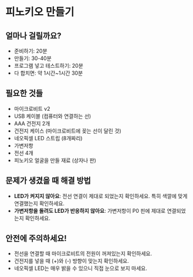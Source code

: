 # 피노키오 만들기

## 얼마나 걸릴까요?
- 준비하기: 20분
- 만들기: 30-40분
- 프로그램 넣고 테스트하기: 20분
- 다 합치면: 약 1시간~1시간 30분

## 필요한 것들
- 마이크로비트 v2  
- USB 케이블 (컴퓨터와 연결하는 선)
- AAA 건전지 2개 
- 건전지 케이스 (마이크로비트에 꽂는 선이 달린 것)
- 네오픽셀 LED 스트립 (8개짜리)
- 가변저항 
- 전선 4개
- 피노키오 얼굴을 만들 재료 (상자나 판)

## 문제가 생겼을 때 해결 방법
- **LED가 켜지지 않아요**: 전선 연결이 제대로 되었는지 확인하세요. 특히 색깔에 맞게 연결했는지 확인하세요.
- **가변저항을 돌려도 LED가 반응하지 않아요**: 가변저항이 P0 핀에 제대로 연결되었는지 확인하세요. 

## 안전에 주의하세요!
- 전선을 연결할 때 마이크로비트의 전원이 꺼져있는지 확인하세요.
- 건전지를 넣을 때 (+)와 (-) 방향이 맞는지 확인하세요.
- 네오픽셀 LED는 매우 밝을 수 있으니 직접 눈으로 보지 마세요.
